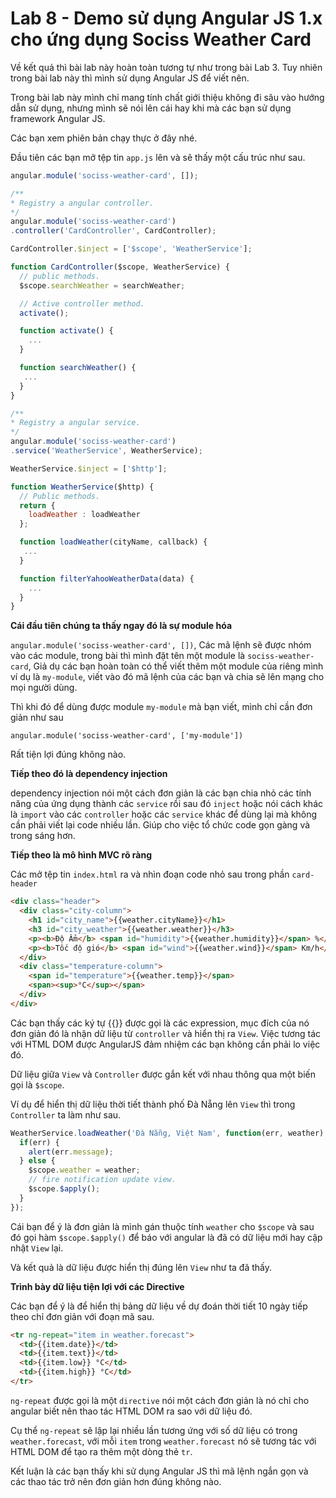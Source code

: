 # Lab 8 - Demo sử dụng Angular JS 1.x cho ứng dụng Sociss Weather Card

Về kết quả thì bài lab này hoàn toàn tương tự như trong bài Lab 3. Tuy nhiên
trong bài lab này thì mình sử dụng Angular JS để viết nên.


Trong bài lab này mình chỉ mang tính chất giới thiệu không đi sâu vào hướng dẫn sử dụng, nhưng mình sẽ nói lên cái hay khi mà các bạn sử dụng framework Angular JS.


Các bạn xem phiên bản chạy thực ở đây nhé.


Đầu tiên các bạn mở tệp tin `app.js` lên và sẽ thấy một cấu trúc như sau.


```javascript
angular.module('sociss-weather-card', []);

/**
* Registry a angular controller.
*/
angular.module('sociss-weather-card')
.controller('CardController', CardController);

CardController.$inject = ['$scope', 'WeatherService'];

function CardController($scope, WeatherService) {
  // public methods.
  $scope.searchWeather = searchWeather;

  // Active controller method.
  activate();

  function activate() {
    ...
  }

  function searchWeather() {
   ...
  }
}

/**
* Registry a angular service.
*/
angular.module('sociss-weather-card')
.service('WeatherService', WeatherService);

WeatherService.$inject = ['$http'];

function WeatherService($http) {
  // Public methods.
  return {
    loadWeather : loadWeather
  };

  function loadWeather(cityName, callback) {
   ...
  }

  function filterYahooWeatherData(data) {
    ...
  }
}
```

**Cái đầu tiên chúng ta thấy ngay đó là sự module hóa**

 `angular.module('sociss-weather-card', [])`, Các mã lệnh sẽ được nhóm vào các module, trong bài thì mình đặt tên một module là `sociss-weather-card`, Giả dụ các bạn hoàn toàn có thể viết thêm một module của riêng mình ví dụ là `my-module`, viết
vào đó mã lệnh của các bạn và chia sẽ lên mạng cho mọi người dùng.

Thì khi đó để dùng được module `my-module` mà bạn viết, mình chỉ cần đơn giản như sau

`angular.module('sociss-weather-card', ['my-module'])`

Rất tiện lợi đúng không nào.

**Tiếp theo đó là dependency injection**

dependency injection nói một cách đơn giản là các bạn chia nhỏ các tính năng của
ứng dụng thành các `service` rồi sau đó `inject` hoặc nói cách khác là `import` vào
các `controller` hoặc các `service` khác để dùng lại mà không cần phải viết lại code nhiều lần. Giúp cho việc tổ chức code gọn gàng và trong sáng hơn.

**Tiếp theo là mô hình MVC rõ ràng**

Các mở tệp tin `index.html` ra và nhìn đoạn code nhỏ sau trong phần `card-header`

```html
<div class="header">
  <div class="city-column">
    <h1 id="city_name">{{weather.cityName}}</h1>
    <h3 id="city_weather">{{weather.weather}}</h3>
    <p><b>Độ Ẩm</b> <span id="humidity">{{weather.humidity}}</span> %</p>
    <p><b>Tốc độ gió</b> <span id="wind">{{weather.wind}}</span> Km/h</p>
  </div>
  <div class="temperature-column">
    <span id="temperature">{{weather.temp}}</span>
    <span><sup>°C</sup></span>
  </div>
</div>
```

Các bạn thấy các ký tự {{}} được gọi là các expression, mục đích của nó đơn giản đó là nhận dữ liệu từ `controller` và hiển thị ra `View`. Việc tương tác với HTML DOM được AngularJS đảm nhiệm các bạn không cần phải lo việc đó.

Dữ liệu giữa `View` và `Controller` được gắn kết với nhau thông qua một biến gọi là `$scope`.

Ví dụ để hiển thị dữ liệu thời tiết thành phố Đà Nẵng lên `View` thì trong `Controller` ta làm như sau.

```javascript
WeatherService.loadWeather('Đà Nẵng, Việt Nam', function(err, weather) {
  if(err) {
    alert(err.message);
  } else {
    $scope.weather = weather;
    // fire notification update view.
    $scope.$apply();
  }
});
```


Cái bạn để ý là đơn giản là mình gán thuộc tính `weather` cho `$scope` và sau đó gọi hàm `$scope.$apply()` để báo với angular là đã có dữ liệu mới hay cập nhật `View` lại.

Và kết quả là dữ liệu được hiển thị đúng lên `View` như ta đã thấy.

**Trình bày dữ liệu tiện lợi với các Directive**

Các bạn để ý là để hiển thị bảng dữ liệu về dự đoán thời tiết 10 ngày tiếp theo chỉ đơn giản với đoạn mã sau.


```html
<tr ng-repeat="item in weather.forecast">
  <td>{{item.date}}</td>
  <td>{{item.text}}</td>
  <td>{{item.low}} °C</td>
  <td>{{item.high}} °C</td>
</tr>
```

`ng-repeat` được gọi là một `directive` nói một cách đơn giản là nó chỉ cho angular biết nên thao tác HTML DOM ra sao với dữ liệu đó.

Cụ thể  `ng-repeat` sẽ lập lại nhiều lần tương ứng với số dữ liệu có trong `weather.forecast`, với mỗi `item` trong `weather.forecast` nó sẽ tương tác với HTML DOM để tạo ra thêm một dòng thẻ `tr`.


Kết luận là các bạn thấy khi sử dụng Angular JS thì mã lệnh ngắn gọn và các thao tác trở nên đơn giản hơn đúng không nào.
